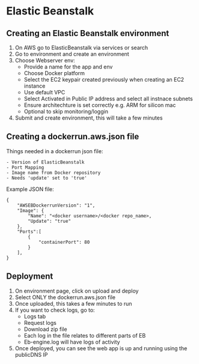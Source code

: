 # Elastic Beanstalk

## Creating an Elastic Beanstalk environment

1. On AWS go to ElasticBeanstalk via services or search
2. Go to environment and create an environment
3. Choose Webserver env:
    - Provide a name for the app and env
    - Choose Docker platform
    - Select the EC2 keypair created previously when creating an EC2 instance
    - Use default VPC
    - Select Activated in Public IP address and select all instnace subnets
    - Ensure architechture is set correctly e.g. ARM for silicon mac
    - Optional to skip monitoring/loggin
4. Submit and create environment, this will take a few minutes

## Creating a dockerrun.aws.json file

Things needed in a dockerrun json file:

    - Version of ElasticBeanstalk
    - Port Mapping
    - Image name from Docker repository
    - Needs 'update' set to 'true'

Example JSON file:

```
{
    "AWSEBDockerrunVersion": "1",
    "Image": {
        "Name": "<docker username>/<docker repo_name>,
        "Update": "true"
    },
    "Ports":[
        {
            "containerPort": 80
        }
    ],
}
```

## Deployment

1. On environment page, click on upload and deploy
2. Select ONLY the dockerrun.aws.json file
3. Once uploaded, this takes a few minutes to run
4. If you want to check logs, go to:
    - Logs tab
    - Request logs
    - Download zip file
    - Each log in the file relates to different parts of EB
    - Eb-engine.log will have logs of activity
5. Once deployed, you can see the web app is up and running using the publicDNS IP